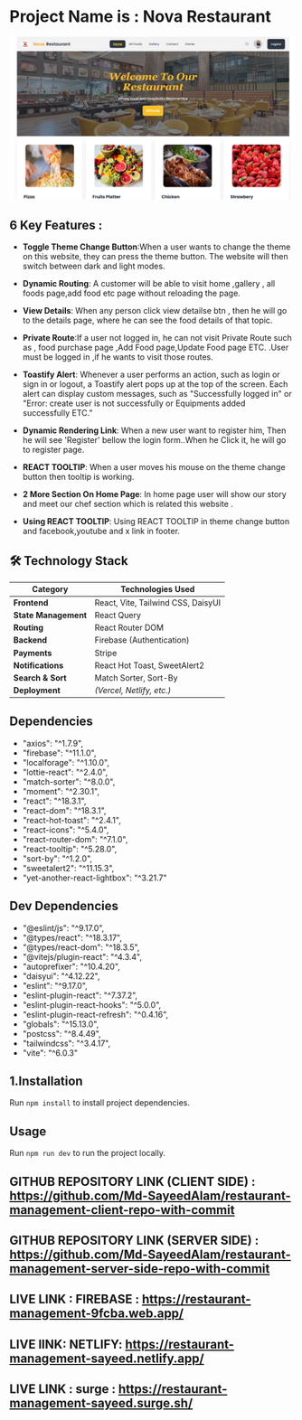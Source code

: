 # Project Name is : Nova Restaurant
![ Nova Restaurant Banner](./public/Screenshot_8.png)




## 6 Key Features :

- **Toggle Theme Change Button**:When a user wants to change the theme on this website, they can press the theme button. The website will then switch between dark and light modes.

- **Dynamic Routing**: A customer will be able to visit home ,gallery , all foods page,add food  etc page without reloading the page.

- **View Details**: When any person click view detailse btn , then he will go to the details page, where he can see the food details of that topic.

- **Private Route**:If a user not logged in, he can not visit Private Route such as , food purchase page ,Add Food page,Update Food page ETC. .User must be logged in ,if he wants to visit those routes.

- **Toastify Alert**: Whenever a user performs an action, such as login or sign in or logout, a Toastify alert pops up at the top of the screen. Each alert can display custom messages, such as "Successfully logged in" or "Error: create user is not successfully or Equipments added successfully ETC."

- **Dynamic Rendering Link**: When a new user want to register him, Then he will see  'Register' bellow the login form..When he Click it, he will go to register page.

- **REACT TOOLTIP**: When a user moves his mouse on the theme change button then tooltip is working. 




- **2 More Section On Home Page**: In home page user will show our story and meet our chef section which is related this website .



- **Using  REACT TOOLTIP**: Using  REACT TOOLTIP in theme change button and facebook,youtube and x link in footer.





## 🛠️ **Technology Stack**  

| **Category**         | **Technologies Used**                      |
|----------------------|-------------------------------------------|
| **Frontend**         | React, Vite, Tailwind CSS, DaisyUI        |
| **State Management** | React Query                               |                         
| **Routing**          | React Router DOM                          |
| **Backend**          | Firebase (Authentication)                 |
| **Payments**         | Stripe                                    |
| **Notifications**    | React Hot Toast, SweetAlert2              |
| **Search & Sort**    | Match Sorter, Sort-By                     |
| **Deployment**       | *(Vercel, Netlify, etc.)*                 |  

## **Dependencies**  

   - "axios": "^1.7.9",
   - "firebase": "^11.1.0",
   - "localforage": "^1.10.0",
   - "lottie-react": "^2.4.0",
   - "match-sorter": "^8.0.0",
   - "moment": "^2.30.1",
   - "react": "^18.3.1",
   - "react-dom": "^18.3.1",
   - "react-hot-toast": "^2.4.1",
   - "react-icons": "^5.4.0",
   - "react-router-dom": "^7.1.0",
   - "react-tooltip": "^5.28.0",
   - "sort-by": "^1.2.0",
   - "sweetalert2": "^11.15.3",
   - "yet-another-react-lightbox": "^3.21.7"
  
## Dev Dependencies

   - "@eslint/js": "^9.17.0",
   - "@types/react": "^18.3.17",
   - "@types/react-dom": "^18.3.5",
   - "@vitejs/plugin-react": "^4.3.4",
   - "autoprefixer": "^10.4.20",
   - "daisyui": "^4.12.22",
   - "eslint": "^9.17.0",
   - "eslint-plugin-react": "^7.37.2",
   - "eslint-plugin-react-hooks": "^5.0.0",
   - "eslint-plugin-react-refresh": "^0.4.16",
   - "globals": "^15.13.0",
   - "postcss": "^8.4.49",
   - "tailwindcss": "^3.4.17",
   - "vite": "^6.0.3"
 

## 1.Installation

Run `npm install` to install project dependencies.

## Usage

Run `npm run dev` to run the project locally.


## GITHUB REPOSITORY LINK (CLIENT SIDE) : https://github.com/Md-SayeedAlam/restaurant-management-client-repo-with-commit


## GITHUB REPOSITORY LINK (SERVER SIDE) : https://github.com/Md-SayeedAlam/restaurant-management-server-side-repo-with-commit


## LIVE LINK : FIREBASE : https://restaurant-management-9fcba.web.app/

## LIVE lINK: NETLIFY:  https://restaurant-management-sayeed.netlify.app/

## LIVE LINK : surge : https://restaurant-management-sayeed.surge.sh/